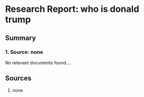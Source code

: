 # Research Report: who is donald trump

## Summary

### 1. Source: none

No relevant documents found....

## Sources
1. none
